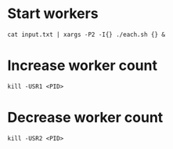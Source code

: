 # Start workers
`cat input.txt | xargs -P2 -I{} ./each.sh {} &`

# Increase worker count
`kill -USR1 <PID>`

# Decrease worker count
`kill -USR2 <PID>`
